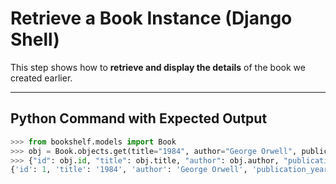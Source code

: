# Retrieve a Book Instance (Django Shell)

This step shows how to **retrieve and display the details** of the book we created earlier.

---

## Python Command with Expected Output

```python
>>> from bookshelf.models import Book
>>> obj = Book.objects.get(title="1984", author="George Orwell", publication_year=1949)
>>> {"id": obj.id, "title": obj.title, "author": obj.author, "publication_year": obj.publication_year}
{'id': 1, 'title': '1984', 'author': 'George Orwell', 'publication_year': 1949}  
